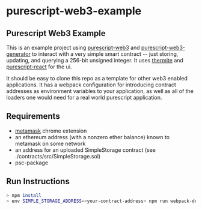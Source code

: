 # purescript-web3-example

## Purescript Web3 Example
This is an example project using [purescript-web3](https://github.com/f-o-a-m/purescript-web3) and [purescript-web3-generator](https://github.com/f-o-a-m/purescript-web3-generator) to interact with a very simple smart
contract -- just storing, updating, and querying a 256-bit unsigned integer. It uses [thermite](https://github.com/paf31/purescript-thermite)
and [purescript-react](https://github.com/purescript-contrib/purescript-react) for the ui.

It should be easy to clone this repo as a template for other web3 enabled applications. It has a webpack configuration for introducing contract addresses as environment
variables to your application, as well as all of the loaders one would need for a real world purescript application.

## Requirements
- [metamask](https://chrome.google.com/webstore/detail/metamask/nkbihfbeogaeaoehlefnkodbefgpgknn) chrome extension
- an ethereum address (with a nonzero ether balance) known to metamask on some network
- an address for an uploaded SimpleStorage contract (see ./contracts/src/SimpleStorage.sol)
- psc-package


## Run Instructions
```bash
> npm install
> env SIMPLE_STORAGE_ADDRESS=<your-contract-address> npm run webpack-dev-server
```

